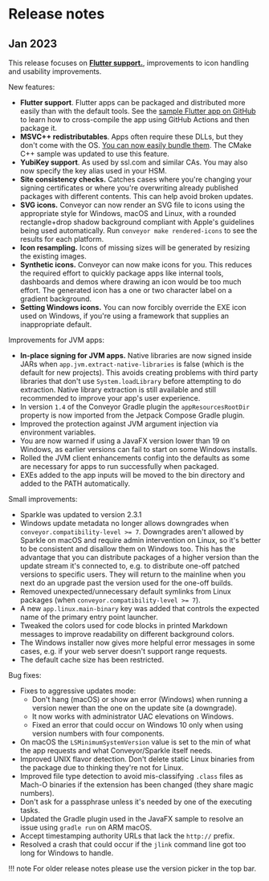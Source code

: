 # Release notes

## Jan 2023

This release focuses on [**Flutter support.**](configs/flutter.md), improvements to icon handling and usability improvements.

New features:

* **Flutter support**. Flutter apps can be packaged and distributed more easily than with the default tools.  See the [sample Flutter app on GitHub](https://github.com/hydraulic-software/flutter-demo) to learn how to cross-compile the app using GitHub Actions and then package it.
* **MSVC++ redistributables**. Apps often require these DLLs, but they don't come with the OS. [You can now easily bundle them](stdlib/index.md#microsoft-visual-c-redistributables). The CMake C++ sample was updated to use this feature.
* **YubiKey support**. As used by ssl.com and similar CAs. You may also now specify the key alias used in your HSM.
* **Site consistency checks.** Catches cases where you're changing your signing certificates or where you're overwriting already published packages with different contents. This can help avoid broken updates.
* **SVG icons.** Conveyor can now render an SVG file to icons using the appropriate style for Windows, macOS and Linux, with a rounded rectangle+drop shadow background compliant with Apple's guidelines being used automatically. Run `conveyor make rendered-icons` to see the results for each platform.
* **Icon resampling.** Icons of missing sizes will be generated by resizing the existing images.
* **Synthetic icons.** Conveyor can now make icons for you. This reduces the required effort to quickly package apps like internal tools, dashboards and demos where drawing an icon would be too much effort. The generated icon has a one or two character label on a gradient background.
* **Setting Windows icons.** You can now forcibly override the EXE icon used on Windows, if you're using a framework that supplies an inappropriate default.

Improvements for JVM apps:

* **In-place signing for JVM apps.** Native libraries are now signed inside JARs when `app.jvm.extract-native-libraries` is false (which is the default for new projects). This avoids creating problems with third party libraries that don't use `System.loadLibrary` before attempting to do extraction. Native library extraction is still available and still recommended to improve your app's user experience.
* In version `1.4` of the Conveyor Gradle plugin the `appResourcesRootDir` property is now imported from the Jetpack Compose Gradle plugin.
* Improved the protection against JVM argument injection via environment variables.
* You are now warned if using a JavaFX version lower than 19 on Windows, as earlier versions can fail to start on some Windows installs.
* Rolled the JVM client enhancements config into the defaults as some are necessary for apps to run successfully when packaged.
* EXEs added to the app inputs will be moved to the bin directory and added to the PATH automatically.

Small improvements:

* Sparkle was updated to version 2.3.1
* Windows update metadata no longer allows downgrades when `conveyor.compatibility-level >= 7`. Downgrades aren't allowed by Sparkle on macOS and require admin intervention on Linux, so it's better to be consistent and disallow them on Windows too. This has the advantage that you can distribute packages of a higher version than the update stream it's connected to, e.g. to distribute one-off patched versions to specific users. They will return to the mainline when you next do an upgrade past the version used for the one-off builds.
* Removed unexpected/unnecessary default symlinks from Linux packages (when `conveyor.compatibility-level >= 7`).
* A new `app.linux.main-binary` key was added that controls the expected name of the primary entry point launcher.
* Tweaked the colors used for code blocks in printed Markdown messages to improve readability on different background colors.
* The Windows installer now gives more helpful error messages in some cases, e.g. if your web server doesn't support range requests.
* The default cache size has been restricted. 

Bug fixes:

* Fixes to aggressive updates mode:
    * Don't hang (macOS) or show an error (Windows) when running a version newer than the one on the update site (a downgrade).
    * It now works with administrator UAC elevations on Windows. 
    * Fixed an error that could occur on Windows 10 only when using version numbers with four components. 
* On macOS the `LSMinimumSystemVersion` value is set to the min of what the app requests and what Conveyor/Sparkle itself needs.
* Improved UNIX flavor detection. Don't delete static Linux binaries from the package due to thinking they're not for Linux.
* Improved file type detection to avoid mis-classifying `.class` files as Mach-O binaries if the extension has been changed (they share magic numbers).
* Don't ask for a passphrase unless it's needed by one of the executing tasks.
* Updated the Gradle plugin used in the JavaFX sample to resolve an issue using `gradle run` on ARM macOS.
* Accept timestamping authority URLs that lack the `http://` prefix.
* Resolved a crash that could occur if the `jlink` command line got too long for Windows to handle.

!!! note 
    For older release notes please use the version picker in the top bar.
